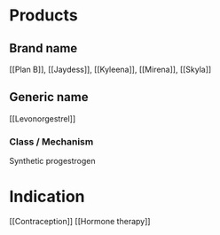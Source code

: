 # Products

## Brand name
[[Plan B]], [[Jaydess]], [[Kyleena]], [[Mirena]], [[Skyla]]

## Generic name
[[Levonorgestrel]]

### Class / Mechanism
Synthetic progestrogen

# Indication
[[Contraception]]
[[Hormone therapy]]